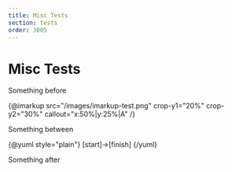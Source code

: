 ```yaml
---
title: Misc Tests
section: tests
order: 3005
---
```


# Misc Tests

Something before

{@imarkup
	src="/images/imarkup-test.png"
	crop-y1="20%"
	crop-y2="30%"
	callout="x:50%|y:25%|A"
/}

Something between

{@yuml style="plain"}
[start]->[finish]
{/yuml}

Something after
